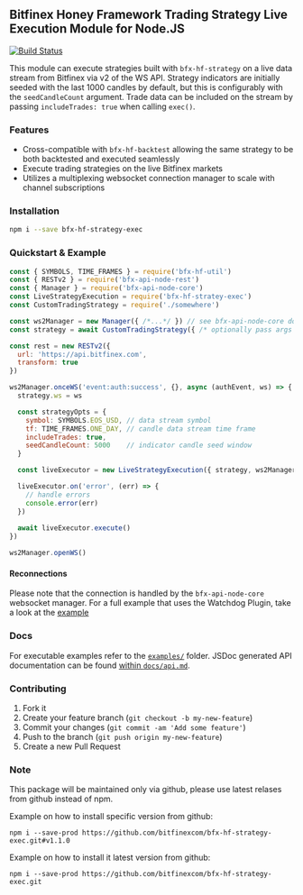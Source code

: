 ## Bitfinex Honey Framework Trading Strategy Live Execution Module for Node.JS

[![Build Status](https://travis-ci.org/bitfinexcom/bfx-hf-strategy-exec.svg?branch=master)](https://travis-ci.org/bitfinexcom/bfx-hf-strategy-exec)

This module can execute strategies built with `bfx-hf-strategy` on a live data stream from Bitfinex via v2 of the WS API. Strategy indicators are initially seeded with the last 1000 candles by default, but this is configurably with the `seedCandleCount` argument. Trade data can be included on the stream by passing `includeTrades: true` when calling `exec()`.

### Features

* Cross-compatible with `bfx-hf-backtest` allowing the same strategy to be both backtested and executed seamlessly
* Execute trading strategies on the live Bitfinex markets
* Utilizes a multiplexing websocket connection manager to scale with channel subscriptions

### Installation

```bash
npm i --save bfx-hf-strategy-exec
```

### Quickstart & Example
```js
const { SYMBOLS, TIME_FRAMES } = require('bfx-hf-util')
const { RESTv2 } = require('bfx-api-node-rest')
const { Manager } = require('bfx-api-node-core')
const LiveStrategyExecution = require('bfx-hf-stratey-exec')
const CustomTradingStrategy = require('./somewhere')

const ws2Manager = new Manager({ /*...*/ }) // see bfx-api-node-core docs
const strategy = await CustomTradingStrategy({ /* optionally pass args */ })

const rest = new RESTv2({ 
  url: 'https://api.bitfinex.com', 
  transform: true 
})

ws2Manager.onceWS('event:auth:success', {}, async (authEvent, ws) => {
  strategy.ws = ws

  const strategyOpts = {
    symbol: SYMBOLS.EOS_USD, // data stream symbol
    tf: TIME_FRAMES.ONE_DAY, // candle data stream time frame
    includeTrades: true,
    seedCandleCount: 5000    // indicator candle seed window
  }

  const liveExecutor = new LiveStrategyExecution({ strategy, ws2Manager, rest, strategyOpts })

  liveExecutor.on('error', (err) => {
    // handle errors
    console.error(err)
  })
  
  await liveExecutor.execute()
})

ws2Manager.openWS()
```

#### Reconnections

Please note that the connection is handled by the `bfx-api-node-core` websocket manager. For a full example that uses the Watchdog Plugin, take a look at the [example](/examples/exec.js)

### Docs

For executable examples refer to the [`examples/`](/examples) folder. JSDoc generated API documentation can be found [within `docs/api.md`](/docs/api.md).

### Contributing

1. Fork it
2. Create your feature branch (`git checkout -b my-new-feature`)
3. Commit your changes (`git commit -am 'Add some feature'`)
4. Push to the branch (`git push origin my-new-feature`)
5. Create a new Pull Request

### Note

This package will be maintained only via github, please use latest relases from github instead of npm.

Example on how to install specific version from github:
```
npm i --save-prod https://github.com/bitfinexcom/bfx-hf-strategy-exec.git#v1.1.0
```

Example on how to install it latest version from github:
```
npm i --save-prod https://github.com/bitfinexcom/bfx-hf-strategy-exec.git
```
